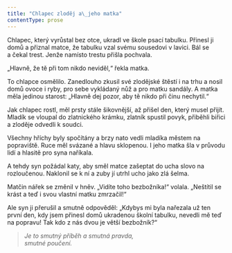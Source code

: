 ```yaml
---
title: "Chlapec zloděj a\_jeho matka"
contentType: prose
---
```


Chlapec, který vyrůstal bez otce, ukradl ve škole psací tabulku. Přinesl ji domů a přiznal matce, že tabulku vzal svému sousedovi v lavici. Bál se a čekal trest. Jenže namísto trestu přišla pochvala.

„Hlavně, že tě při tom nikdo neviděl,“ řekla matka.

To chlapce osmělilo. Zanedlouho zkusil své zlodějské štěstí i na trhu a nosil domů ovoce i ryby, pro sebe vykládaný nůž a pro matku sandály. A matka měla jedinou starost: „Hlavně dej pozor, aby tě nikdo při činu nechytil.“

Jak chlapec rostl, měl prsty stále šikovnější, až přišel den, který musel přijít. Mladík se vloupal do zlatnického krámku, zlatník spustil povyk, přiběhli biřici a zloděje odvedli k soudci.

Všechny hříchy byly spočítány a brzy nato vedli mladíka městem na popraviště. Ruce měl svázané a hlavu sklopenou. I jeho matka šla v průvodu lidí a hlasitě pro syna naříkala.

A tehdy syn požádal katy, aby směl matce zašeptat do ucha slovo na rozloučenou. Naklonil se k ní a zuby jí utrhl ucho jako zlá šelma.

Matčin nářek se změnil v hněv. „Vidíte toho bezbožníka!“ volala. „Neštítil se krást a teď i svou vlastní matku zmrzačil!“

Ale syn ji přerušil a smutně odpověděl: „Kdybys mi byla nařezala už ten první den, kdy jsem přinesl domů ukradenou školní tabulku, nevedli mě teď na popravu! Tak kdo z nás dvou je větší bezbožník?“

  

> _Je to smutný příběh a smutná pravda,  
> smutné poučení._
